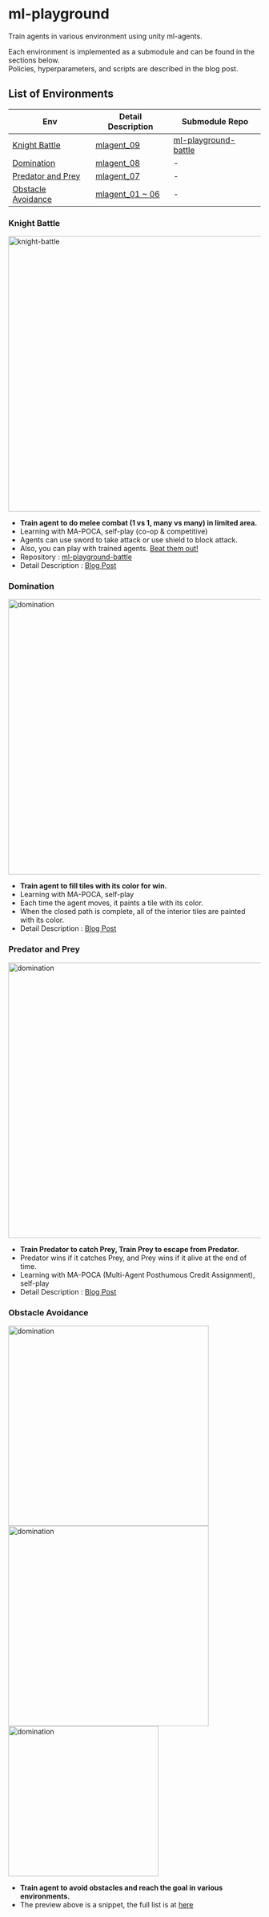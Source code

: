 # ml-playground

Train agents in various environment using unity ml-agents.  

Each environment is implemented as a submodule and can be found in the sections below.  
Policies, hyperparameters, and scripts are described in the blog post.

## List of Environments

| Env                                       | Detail Description                                                 | Submodule Repo                                                       |
| ----------------------------------------- | ------------------------------------------------------------------ | -------------------------------------------------------------------- |
| [Knight Battle](#knight-battle)           | [mlagent_09](https://w298.dev/posts/mlagent_09)                    | [ml-playground-battle](https://github.com/W298/ml-playground-battle) |
| [Domination](#domination)                 | [mlagent_08](https://w298.dev/posts/mlagent_08)                    | -                                                                    |
| [Predator and Prey](#predator-and-prey)   | [mlagent_07](https://w298.dev/posts/mlagent_07)                    | -                                                                    |
| [Obstacle Avoidance](#obstacle-avoidance) | [mlagent_01 ~ 06](https://w298.dev/posts/series/rl-obstacle-avoid) | -                                                                    |

### Knight Battle

<img width="550" alt="knight-battle" src="https://github.com/W298/ml-playground/assets/25034289/92fad7df-1f50-4cb8-b24a-48d8af2c9022" />

- **Train agent to do melee combat (1 vs 1, many vs many) in limited area.**
- Learning with MA-POCA, self-play (co-op & competitive)
- Agents can use sword to take attack or use shield to block attack.
- Also, you can play with trained agents. [Beat them out!](https://github.com/W298/ml-playground-battle/releases)
- Repository : [ml-playground-battle](https://github.com/W298/ml-playground-battle)
- Detail Description : [Blog Post](https://w298.dev/posts/mlagent_09)

### Domination

<img width="550" alt="domination" src="https://github.com/W298/ml-playground/assets/25034289/a9da4e9e-6f0f-4e68-9f24-ecf3bc9e93ce" />

- **Train agent to fill tiles with its color for win.**
- Learning with MA-POCA, self-play
- Each time the agent moves, it paints a tile with its color.
- When the closed path is complete, all of the interior tiles are painted with its color.
- Detail Description : [Blog Post](https://w298.dev/posts/mlagent_08)

### Predator and Prey

<img width="550" alt="domination" src="https://github.com/W298/ml-playground/assets/25034289/94145ae1-6098-40b1-a644-0c7f7958382e" />

- **Train Predator to catch Prey, Train Prey to escape from Predator.**
- Predator wins if it catches Prey, and Prey wins if it alive at the end of time.
- Learning with MA-POCA (Multi-Agent Posthumous Credit Assignment), self-play
- Detail Description : [Blog Post](https://w298.dev/posts/mlagent_07)

### Obstacle Avoidance

<img width="400" alt="domination" src="https://github.com/W298/ml-playground/assets/25034289/db666d73-2471-4752-b115-d65e842fbb29" />
<img width="400" alt="domination" src="https://github.com/W298/ml-playground/assets/25034289/9ef40b2b-8763-48cd-b886-f835d73595ac" />
<img width="300" alt="domination" src="https://github.com/W298/ml-playground/assets/25034289/29d60b18-9450-4171-85ac-774c720ad9ba" />

- **Train agent to avoid obstacles and reach the goal in various environments.**
- The preview above is a snippet, the full list is at [here](https://w298.dev/posts/series/rl-obstacle-avoid)

